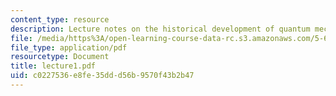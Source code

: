 ```yaml
---
content_type: resource
description: Lecture notes on the historical development of quantum mechanics.
file: /media/https%3A/open-learning-course-data-rc.s3.amazonaws.com/5-61-physical-chemistry-fall-2007/c0227536e8fe35ddd56b9570f43b2b47_lecture1.pdf
file_type: application/pdf
resourcetype: Document
title: lecture1.pdf
uid: c0227536-e8fe-35dd-d56b-9570f43b2b47
---
```

